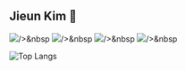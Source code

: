 ## Jieun Kim 👋

<img src="https://img.shields.io/badge/springboot-6DB33F.svg?style=for-the-badge&logo=springboot&logoColor=white" />/>&nbsp
<img src="https://img.shields.io/badge/java-007396.svg?style=for-the-badge&logo=openjdk&logoColor=white" />/>&nbsp
<img src="https://img.shields.io/badge/python-3776AB.svg?style=for-the-badge&logo=python&logoColor=white" />/>&nbsp
<img src="https://img.shields.io/badge/Oracle%20SQL%20Developer-F80000.svg?style=for-the-badge&logo=oracle&logoColor=white" />/>&nbsp

![Top Langs](https://github-readme-stats.vercel.app/api/top-langs/?username=zi-eunn&layout=compact)
<!--
**zi-eunn/zi-eunn** is a ✨ _special_ ✨ repository because its `README.md` (this file) appears on your GitHub profile.

Here are some ideas to get you started:

- 🔭 I’m currently working on ...
- 🌱 I’m currently learning ...
- 👯 I’m looking to collaborate on ...
- 🤔 I’m looking for help with ...
- 💬 Ask me about ...
- 📫 How to reach me: ...
- 😄 Pronouns: ...
- ⚡ Fun fact: ...
-->

